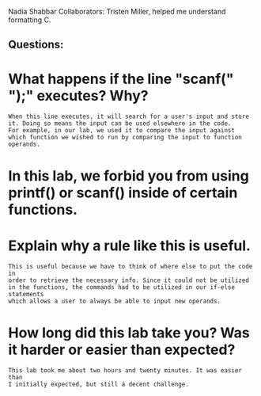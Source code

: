 Nadia Shabbar
Collaborators: Tristen Miller, helped me understand formatting C.


## Questions: ##
# What happens if the line "scanf(" ");" executes? Why? #
	When this line executes, it will search for a user's input and store
	it. Doing so means the input can be used elsewhere in the code.
	For example, in our lab, we used it to compare the input against
	which function we wished to run by comparing the input to function
	operands.
	
# In this lab, we forbid you from using printf() or scanf() inside of certain functions. #
# Explain why a rule like this is useful. #
	This is useful because we have to think of where else to put the code in
	order to retrieve the necessary info. Since it could not be utilized
	in the functions, the commands had to be utilized in our if-else statements
	which allows a user to always be able to input new operands.

# How long did this lab take you? Was it harder or easier than expected? #
	This lab took me about two hours and twenty minutes. It was easier than
	I initially expected, but still a decent challenge.
	